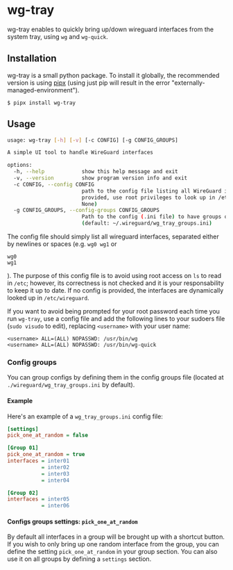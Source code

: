 # wg-tray

wg-tray enables to quickly bring up/down wireguard interfaces from the system tray, using `wg` and `wg-quick`.

## Installation
wg-tray is a small python package. To install it globally, the recommended version is using [pipx](https://pipx.pypa.io/stable/installation/) (using just pip will result in the error "externally-managed-environment").

`$ pipx install wg-tray`

## Usage
```bash
usage: wg-tray [-h] [-v] [-c CONFIG] [-g CONFIG_GROUPS]

A simple UI tool to handle WireGuard interfaces

options:
  -h, --help            show this help message and exit
  -v, --version         show program version info and exit
  -c CONFIG, --config CONFIG
                        path to the config file listing all WireGuard interfaces (if none is
                        provided, use root privileges to look up in /etc/wireguard/) (default:
                        None)
  -g CONFIG_GROUPS, --config-groups CONFIG_GROUPS
                        Path to the config (.ini file) to have groups of wireguard configs.
                        (default: ~/.wireguard/wg_tray_groups.ini)
```
The config file should simply list all wireguard interfaces, separated either by newlines or spaces (e.g. `wg0 wg1` or
```
wg0 
wg1
```
). The purpose of this config file is to avoid using root access on `ls` to read in `/etc`; however, its correctness is not checked and it is your responsability to keep it up to date.
If no config is provided, the interfaces are dynamically looked up in `/etc/wireguard`.

If you want to avoid being prompted for your root password each time you run `wg-tray`, use a config file and add the following lines to your sudoers file (`sudo visudo` to edit), replacing `<username>` with your user name:
```
<username> ALL=(ALL) NOPASSWD: /usr/bin/wg
<username> ALL=(ALL) NOPASSWD: /usr/bin/wg-quick
```

### Config groups
You can group configs by defining them in the config groups file (located at `./wireguard/wg_tray_groups.ini` by default).

#### Example
Here's an example of a `wg_tray_groups.ini` config file:

```ini
[settings]
pick_one_at_random = false

[Group 01]
pick_one_at_random = true
interfaces = inter01
           = inter02
           = inter03
           = inter04

[Group 02]
interfaces = inter05
           = inter06
```

#### Configs groups settings: `pick_one_at_random`
By default all interfaces in a group will be brought up with a shortcut button. If you wish to only bring up one random interface from the group, you can define the setting `pick_one_at_random` in your group section.
You can also use it on all groups by defining a `settings` section.
